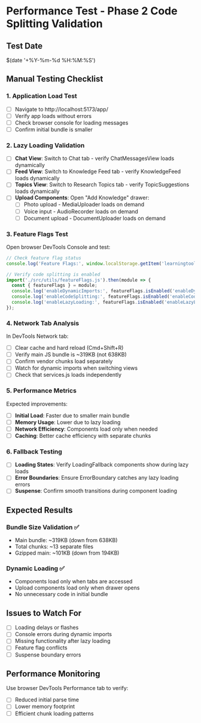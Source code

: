 # Performance Test - Phase 2 Code Splitting Validation

## Test Date
$(date '+%Y-%m-%d %H:%M:%S')

## Manual Testing Checklist

### 1. Application Load Test
- [ ] Navigate to http://localhost:5173/app/
- [ ] Verify app loads without errors
- [ ] Check browser console for loading messages
- [ ] Confirm initial bundle is smaller

### 2. Lazy Loading Validation  
- [ ] **Chat View**: Switch to Chat tab - verify ChatMessagesView loads dynamically
- [ ] **Feed View**: Switch to Knowledge Feed tab - verify KnowledgeFeed loads dynamically  
- [ ] **Topics View**: Switch to Research Topics tab - verify TopicSuggestions loads dynamically
- [ ] **Upload Components**: Open "Add Knowledge" drawer:
  - [ ] Photo upload - MediaUploader loads on demand
  - [ ] Voice input - AudioRecorder loads on demand
  - [ ] Document upload - DocumentUploader loads on demand

### 3. Feature Flags Test
Open browser DevTools Console and test:
```javascript
// Check feature flag status
console.log('Feature Flags:', window.localStorage.getItem('learningtool-feature-flags'));

// Verify code splitting is enabled
import('./src/utils/featureFlags.js').then(module => {
  const { featureFlags } = module;
  console.log('enableDynamicImports:', featureFlags.isEnabled('enableDynamicImports'));
  console.log('enableCodeSplitting:', featureFlags.isEnabled('enableCodeSplitting'));
  console.log('enableLazyLoading:', featureFlags.isEnabled('enableLazyLoading'));
});
```

### 4. Network Tab Analysis
In DevTools Network tab:
- [ ] Clear cache and hard reload (Cmd+Shift+R)
- [ ] Verify main JS bundle is ~319KB (not 638KB)
- [ ] Confirm vendor chunks load separately
- [ ] Watch for dynamic imports when switching views
- [ ] Check that services.js loads independently

### 5. Performance Metrics
Expected improvements:
- [ ] **Initial Load**: Faster due to smaller main bundle
- [ ] **Memory Usage**: Lower due to lazy loading
- [ ] **Network Efficiency**: Components load only when needed
- [ ] **Caching**: Better cache efficiency with separate chunks

### 6. Fallback Testing
- [ ] **Loading States**: Verify LoadingFallback components show during lazy loads
- [ ] **Error Boundaries**: Ensure ErrorBoundary catches any lazy loading errors
- [ ] **Suspense**: Confirm smooth transitions during component loading

## Expected Results

### Bundle Size Validation ✅
- Main bundle: ~319KB (down from 638KB) 
- Total chunks: ~13 separate files
- Gzipped main: ~101KB (down from 194KB)

### Dynamic Loading ✅
- Components load only when tabs are accessed
- Upload components load only when drawer opens
- No unnecessary code in initial bundle

## Issues to Watch For
- [ ] Loading delays or flashes
- [ ] Console errors during dynamic imports
- [ ] Missing functionality after lazy loading
- [ ] Feature flag conflicts
- [ ] Suspense boundary errors

## Performance Monitoring
Use browser DevTools Performance tab to verify:
- [ ] Reduced initial parse time
- [ ] Lower memory footprint
- [ ] Efficient chunk loading patterns